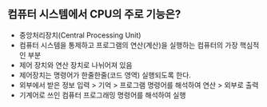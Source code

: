 ## 컴퓨터 시스템에서 CPU의 주로 기능은?
- 중앙처리장치(Central Processing Unit)
- 컴퓨터 시스템을 통제하고 프로그램의 연산(계산)을 실행하는 컴퓨터의 가장 핵심적인 부분
- 제어 장치와 연산 장치로 나뉘어져 있음
- 제어장치는 명령어가 한줄한줄(코드 영역) 실행되도록 한다.
- 외부에서 받은 정보 입력 > 기억 > 프로그램 명령어를 해석하여 연산  > 외부로 출력
- 기계어로 쓰인 컴퓨터 프로그래밍 명령어를 해석하여 실행